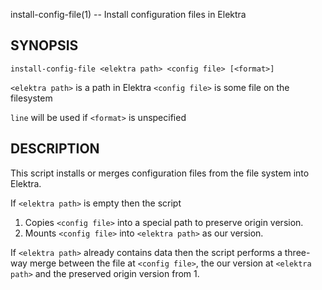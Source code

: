 install-config-file(1) -- Install configuration files in Elektra

## SYNOPSIS

`install-config-file <elektra path> <config file> [<format>]`

`<elektra path>` is a path in Elektra
`<config file>` is some file on the filesystem

`line` will be used if `<format>` is unspecified

## DESCRIPTION

This script installs or merges configuration files from the file system into
Elektra.

If `<elektra path>` is empty then the script
1. Copies `<config file>` into a special path to preserve origin version.
2. Mounts `<config file>` into `<elektra path>` as our version.

If `<elektra path>` already contains data then the script performs a three-way
merge between the file at `<config file>`, the our version at `<elektra path>`
and the preserved origin version from 1.
